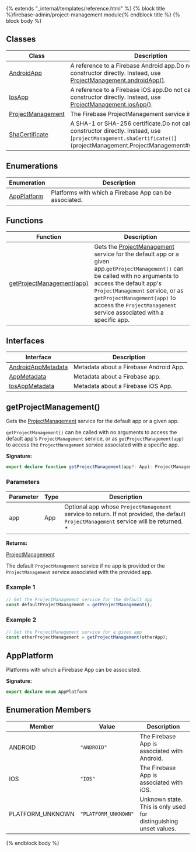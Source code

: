 {% extends "_internal/templates/reference.html" %}
{% block title %}firebase-admin/project-management module{% endblock title %}
{% block body %}

## Classes

|  Class | Description |
|  --- | --- |
|  [AndroidApp](./firebase-admin.project-management.androidapp.md#androidapp_class) | A reference to a Firebase Android app.<!-- -->Do not call this constructor directly. Instead, use [ProjectManagement.androidApp()](./firebase-admin.project-management.projectmanagement.md#projectmanagementandroidapp)<!-- -->. |
|  [IosApp](./firebase-admin.project-management.iosapp.md#iosapp_class) | A reference to a Firebase iOS app.<!-- -->Do not call this constructor directly. Instead, use [ProjectManagement.iosApp()](./firebase-admin.project-management.projectmanagement.md#projectmanagementiosapp)<!-- -->. |
|  [ProjectManagement](./firebase-admin.project-management.projectmanagement.md#projectmanagement_class) | The Firebase ProjectManagement service interface. |
|  [ShaCertificate](./firebase-admin.project-management.shacertificate.md#shacertificate_class) | A SHA-1 or SHA-256 certificate.<!-- -->Do not call this constructor directly. Instead, use \[<code>projectManagement.shaCertificate()</code>\](projectManagement.ProjectManagement\#shaCertificate). |

## Enumerations

|  Enumeration | Description |
|  --- | --- |
|  [AppPlatform](./firebase-admin.project-management.md#appplatform) | Platforms with which a Firebase App can be associated. |

## Functions

|  Function | Description |
|  --- | --- |
|  [getProjectManagement(app)](./firebase-admin.project-management.md#getprojectmanagement) | Gets the [ProjectManagement](./firebase-admin.project-management.projectmanagement.md#projectmanagement_class) service for the default app or a given app.<code>getProjectManagement()</code> can be called with no arguments to access the default app's <code>ProjectManagement</code> service, or as <code>getProjectManagement(app)</code> to access the <code>ProjectManagement</code> service associated with a specific app. |

## Interfaces

|  Interface | Description |
|  --- | --- |
|  [AndroidAppMetadata](./firebase-admin.project-management.androidappmetadata.md#androidappmetadata_interface) | Metadata about a Firebase Android App. |
|  [AppMetadata](./firebase-admin.project-management.appmetadata.md#appmetadata_interface) | Metadata about a Firebase app. |
|  [IosAppMetadata](./firebase-admin.project-management.iosappmetadata.md#iosappmetadata_interface) | Metadata about a Firebase iOS App. |

## getProjectManagement()

Gets the [ProjectManagement](./firebase-admin.project-management.projectmanagement.md#projectmanagement_class) service for the default app or a given app.

`getProjectManagement()` can be called with no arguments to access the default app's `ProjectManagement` service, or as `getProjectManagement(app)` to access the `ProjectManagement` service associated with a specific app.

<b>Signature:</b>

```typescript
export declare function getProjectManagement(app?: App): ProjectManagement;
```

### Parameters

|  Parameter | Type | Description |
|  --- | --- | --- |
|  app | App | Optional app whose <code>ProjectManagement</code> service to return. If not provided, the default <code>ProjectManagement</code> service will be returned. \* |

<b>Returns:</b>

[ProjectManagement](./firebase-admin.project-management.projectmanagement.md#projectmanagement_class)

The default `ProjectManagement` service if no app is provided or the `ProjectManagement` service associated with the provided app.

### Example 1


```javascript
// Get the ProjectManagement service for the default app
const defaultProjectManagement = getProjectManagement();

```

### Example 2


```javascript
// Get the ProjectManagement service for a given app
const otherProjectManagement = getProjectManagement(otherApp);

```

## AppPlatform

Platforms with which a Firebase App can be associated.

<b>Signature:</b>

```typescript
export declare enum AppPlatform 
```

## Enumeration Members

|  Member | Value | Description |
|  --- | --- | --- |
|  ANDROID | <code>&quot;ANDROID&quot;</code> | The Firebase App is associated with Android. |
|  IOS | <code>&quot;IOS&quot;</code> | The Firebase App is associated with iOS. |
|  PLATFORM\_UNKNOWN | <code>&quot;PLATFORM_UNKNOWN&quot;</code> | Unknown state. This is only used for distinguishing unset values. |

{% endblock body %}